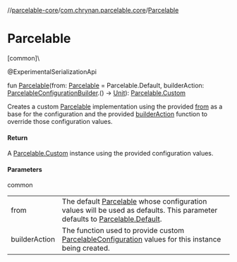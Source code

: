 //[parcelable-core](../../index.md)/[com.chrynan.parcelable.core](index.md)/[Parcelable](-parcelable.md)

# Parcelable

[common]\

@ExperimentalSerializationApi

fun [Parcelable](-parcelable.md)(from: [Parcelable](-parcelable/index.md) = Parcelable.Default, builderAction: [ParcelableConfigurationBuilder](-parcelable-configuration-builder/index.md).() -&gt; [Unit](https://kotlinlang.org/api/latest/jvm/stdlib/kotlin/-unit/index.html)): [Parcelable.Custom](-parcelable/-custom/index.md)

Creates a custom [Parcelable](-parcelable/index.md) implementation using the provided [from](-parcelable/index.md) as a base for the configuration and the provided [builderAction](-parcelable.md) function to override those configuration values.

#### Return

A [Parcelable.Custom](-parcelable/-custom/index.md) instance using the provided configuration values.

#### Parameters

common

| | |
|---|---|
| from | The default [Parcelable](-parcelable/index.md) whose configuration values will be used as defaults. This parameter defaults to [Parcelable.Default](-parcelable/-default/index.md). |
| builderAction | The function used to provide custom [ParcelableConfiguration](-parcelable-configuration/index.md) values for this instance being created. |
